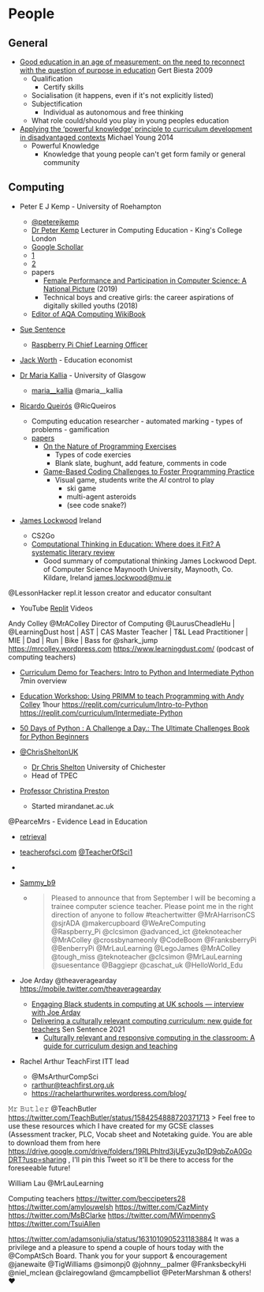 People
======

General
-------

* [Good education in an age of measurement: on the need to reconnect with the question of purpose in education](https://link.springer.com/article/10.1007/s11092-008-9064-9) Gert Biesta 2009
    * Qualification
        * Certify skills
    * Socialisation (it happens, even if it's not explicitly listed)
    * Subjectification
        * Individual as autonomous and free thinking
    * What role could/should you play in young peoples education
* [Applying the ‘powerful knowledge’ principle to curriculum development in disadvantaged contexts](https://impact.chartered.college/article/applying-powerful-knowledge-principle-curriculum-development-disadvantaged-contexts/) Michael Young 2014
    * Powerful Knowledge
        * Knowledge that young people can't get form family or general community

Computing
---------

* Peter E J Kemp -       University of Roehampton
    * [@peterejkemp](https://twitter.com/peterejkemp)
    * [Dr Peter Kemp](https://www.kcl.ac.uk/people/peter-kemp) Lecturer in Computing Education - King's College London
    * [Google Schollar](https://scholar.google.co.uk/citations?user=ZOP1huUAAAAJ&hl=en)
    * [1](https://dl.acm.org/profile/99659245012)
    * [2](https://www.researchgate.net/profile/Peter_Kemp4)
    * papers
        * [Female Performance and Participation in Computer Science: A National Picture](https://dl.acm.org/doi/10.1145/3366016) (2019)
        * Technical boys and creative girls: the career aspirations of digitally skilled youths (2018)
    * [Editor of AQA Computing WikiBook](http://itte.org.uk/wp/aqa-a-level-computing-wiki/)
* [Sue Sentence]()
    * [Raspberry Pi Chief Learning Officer](https://www.raspberrypi.org/blog/author/suesentance/)
* [Jack Worth](https://twitter.com/worth_jack) - Education economist
* [Dr Maria Kallia](https://www.gla.ac.uk/schools/computing/staff/mariakallia/#biography,researchinterests,publications,articles,booksections,researchreportsorpapers,conferenceproceedings) - University of Glasgow
    * [maria__kallia](https://twitter.com/maria__kallia) @maria__kallia

* [Ricardo Queirós](https://www.ricardoqueiros.com/) @RicQueiros
    * Computing education researcher - automated marking - types of problems - gamification
    * [papers](https://dblp.org/pid/67/2409.html)
        * [On the Nature of Programming Exercises](https://drops.dagstuhl.de/opus/volltexte/2020/12311/)
            * Types of code exercies
            * Blank slate, bughunt, add feature, comments in code
        * [Game-Based Coding Challenges to Foster Programming Practice](https://drops.dagstuhl.de/opus/volltexte/2020/12305/)
            * Visual game, students write the _AI_ control to play
                * ski game
                * multi-agent asteroids
                * (see code snake?)

* [James Lockwood](https://scholar.google.com/citations?user=m4tvBksAAAAJ&hl=en) Ireland
    * CS2Go
    * [Computational Thinking in Education: Where does it Fit? A systematic literary review](https://arxiv.org/abs/1703.07659)
        * Good summary of computational thinking
James Lockwood
Dept. of Computer Science
Maynooth University, Maynooth, Co. Kildare, Ireland
james.lockwood@mu.ie

@LessonHacker
repl.it lesson creator and educator consultant
* YouTube [Replit](https://www.youtube.com/c/replityt/videos) Videos

Andy Colley
@MrAColley
Director of Computing @LaurusCheadleHu
 | @LearningDust
 host | AST | CAS Master Teacher | T&L Lead Practitioner | MIE | Dad | Run | Bike | Bass for @shark_jump
https://mrcolley.wordpress.com
https://www.learningdust.com/ (podcast of computing teachers)

* [Curriculum Demo for Teachers: Intro to Python and Intermediate Python](https://www.youtube.com/watch?v=GAkda5J2mx8) 7min overview
* [Education Workshop: Using PRIMM to teach Programming with Andy Colley](https://www.youtube.com/watch?v=H0t2eBXazF0) 1hour
https://replit.com/curriculum/Intro-to-Python
https://replit.com/curriculum/Intermediate-Python

* [50 Days of Python : A Challenge a Day.: The Ultimate Challenges Book for Python Beginners](https://www.amazon.co.uk/Days-Python-Challenge-Challenges-Beginners-ebook/dp/B09TQ83JQB/)


* [@ChrisSheltonUK](https://twitter.com/chrissheltonuk)
    * [Dr Chris Shelton](https://www.chi.ac.uk/staff/dr-chris-shelton) University of Chichester
    * Head of TPEC


* [Professor Christina Preston](https://www.dmu.ac.uk/about-dmu/academic-staff/health-and-life-sciences/christina-preston/christina-preston.aspx)
    * Started mirandanet.ac.uk

@PearceMrs - Evidence Lead in Education
* [retrieval](https://twitter.com/PearceMrs/status/1534631105315454976)

* [teacherofsci.com](https://teacherofsci.com/) [@TeacherOfSci1](https://twitter.com/TeacherOfSci1)
* [](teachwithict.com)
* [Sammy_b9](https://twitter.com/Sammy_b9/status/1427247989723222017)
    * > Pleased to announce that from September I will be becoming a trainee computer science teacher. Please point me in the right direction of anyone to follow #teachertwitter
 @MrAHarrisonCS
 @sjrADA
 @makercupboard
 @WeAreComputing
 @Raspberry_Pi
 @clcsimon
 @advanced_ict
 @teknoteacher
 @MrAColley
 @crossbynameonly
 @CodeBoom
 @FranksberryPi
 @BenberryPi
 @MrLauLearning
 @LegoJames
 @MrAColley
 @tough_miss
 @teknoteacher
 @clcsimon
 @MrLauLearning
 @suesentance
 @Baggiepr
 @caschat_uk
 @HelloWorld_Edu

* Joe Arday @theaveragearday https://mobile.twitter.com/theaveragearday
    * [Engaging Black students in computing at UK schools — interview with Joe Arday](https://www.raspberrypi.org/blog/engaging-black-students-in-computing-uk-schools-joe-arday/)
    * [Delivering a culturally relevant computing curriculum: new guide for teachers](https://www.raspberrypi.org/blog/culturally-relevant-computing-curriculum-guidelines-for-teachers/) Sen Sentence 2021
        * [Culturally relevant and responsive computing in the classroom: A guide for curriculum design and teaching](https://static.raspberrypi.org/files/research/Guide+to+culturally+relevant+and+responsive+computing+in+the+classroom.pdf)


* Rachel Arthur TeachFirst ITT lead
    * @MsArthurCompSci 
    * rarthur@teachfirst.org.uk
    * https://rachelarthurwrites.wordpress.com/blog/

𝙼𝚛 𝙱𝚞𝚝𝚕𝚎𝚛 @TeachButler
    https://twitter.com/TeachButler/status/1584254888720371713
    > Feel free to use these resources which I have created for my GCSE classes (Assessment tracker, PLC, Vocab sheet and Notetaking guide. You are able to download them from here https://drive.google.com/drive/folders/19RLPhltrd3jUEyzu3p1D9qbZoA0GoDRT?usp=sharing , I'll pin this Tweet so it'll be there to access for the foreseeable future!

William Lau @MrLauLearning

Computing teachers
https://twitter.com/beccipeters28
https://twitter.com/amylouwelsh
https://twitter.com/CazMinty
https://twitter.com/MsBClarke
https://twitter.com/MWimpennyS
https://twitter.com/TsuiAllen


https://twitter.com/adamsonjulia/status/1631010905231183884
It was a privilege and a pleasure to spend a couple of hours today with the @CompAtSch
 Board. Thank you for your support & encouragement @janewaite
 @TigWilliams
 @simonpj0
 @johnny__palmer
 @FranksbeckyHi
 @niel_mclean
 @clairegowland
 @mcampbelliot
 @PeterMarshman
 & others! ❤️